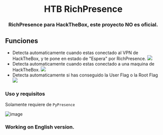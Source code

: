 <h1 align="center">HTB RichPresence</h1>
<h3 align="center">RichPresence para HackTheBox, este proyecto NO es oficial.</h3>

## Funciones

- Detecta automaticamente cuando estas conectado al VPN de HackTheBox, y te pone en estado de "Espera" por RichPresence.
  ![](https://i.imgur.com/Yu5C6Yi.png)
- Detecta automaticamente cuando estas conectado a una maquina de HackTheBox.
  ![](https://i.imgur.com/Wvn9x3m.png)
- Detecta automaticamente si has conseguido la User Flag o la Root Flag
  ![](https://i.imgur.com/yJrS94P.png)

### Uso y requisitos

Solamente requiere de `PyPresence`

![image](https://github.com/Pirrandi/htb-presence/assets/39172875/0ee75f6f-c7fb-416e-9766-4e0266453bea)


### Working on English version.
